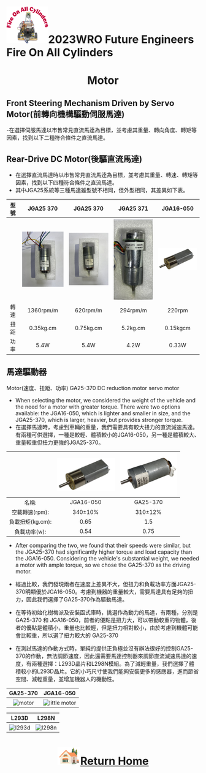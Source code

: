 ![LOGO](../../other/img/logo.png)2023WRO Future Engineers Fire On All Cylinders  
====
# <div align="center">Motor</div> 
## Front Steering Mechanism Driven by Servo Motor(前轉向機構驅動伺服馬達)
-在選擇伺服馬達以市售常見直流馬逹為目標，並考慮其重量、轉向角度、轉矩等因素，找到以下二種符合條件之直流馬達。


## Rear-Drive DC Motor(後驅直流馬達)
- 在選擇直流馬達時以市售常見直流馬逹為目標，並考慮其重量、轉速、轉矩等因素，找到以下四種符合條件之直流馬達。
- 其中JGA25系統等三種馬達雖型號不相同，但外型相同，其差異如下表。

| 型號 |JGA25 370 |JGA25 370|JGA25 371|JGA16-050|
|:---:|:---:|:---:|:---:|:---:|
| |<img src="./img/JGA25-370_1360RPM.JPG" width = "150" alt="JGA25-370_1360RPM" /> |<img src="./img/JGA25-370_620RPM.JPG" width = "150" alt="JGA25-370_620RPM" />|<img src="./img/JGA25-371_1_34.JPG" width = "150" alt="JGA25-371M" />|<img src="./img/JGA16-050.png" width = "150" alt="JGA16-050" />|
|轉速|1360rpm/m|620rpm/m|294rpm/m|220rpm|
|扭距|0.35kg.cm|0.75kg.cm|5.2kg.cm|0.15kgcm|
|功率|5.4W|5.4W|4.2W|0.33W|

## 馬達驅動器


Motor(速度、扭距、功率)
GA25-370 DC reduction motor
servo motor


- When selecting the motor, we considered the weight of the vehicle and the need for a motor with greater torque. There were two options available: the JGA16-050, which is lighter and smaller in size, and the JGA25-370, which is larger, heavier, but provides stronger torque.
- 在選擇馬達時，考慮到車輛的重量，我們需要具有較大扭力的直流減速馬達。有兩種可供選擇，一種是較輕、體積較小的JGA16-050，另一種是體積較大、重量較重但扭力更強的JGA25-370。


||  <img src="./img/JGA16-050.png" width = "150" height = "" alt="little motor" align=center /> | <img src="./img/Motor.png" width = "150" height = "" alt="motor" align=center /> |
| :---: | :---: |:---:|
| 名稱: | JGA16-050 | GA25-370 |
| 空載轉速(rpm): | 340±10% | 310±12% |
| 負載扭矩(kg.cm): | 0.65 | 1.5 |
| 負載功率(w): | 0.54 | 0.75 |

- After comparing the two, we found that their speeds were similar, but the JGA25-370 had significantly higher torque and load capacity than the JGA16-050. Considering the vehicle's substantial weight, we needed a motor with ample torque, so we chose the GA25-370 as the driving motor.
- 經過比較，我們發現兩者在速度上差異不大，但扭力和負載功率方面JGA25-370明顯優於JGA16-050。考慮到機器的重量較大，需要馬達具有足夠的扭力，因此我們選擇了GA25-370作為驅動馬達。






- 在等待初始化樹梅派及安裝函式庫時，挑選作為動力的馬達，有兩種，分別是 GA25-370 和 JGA16-050，前者的優點是扭力大，可以帶動較重的物體，後者的優點是體積小，重量也比較輕，但是扭力相對較小，由於考慮到機體可能會比較重，所以選了扭力較大的 GA25-370   
- 在測試馬達的作動方式時，單純的提供正負極並沒有辦法很好的控制GA25-370的作動，無法調節速度，因此還需要馬達控制器來調節直流減速馬達的速度，有兩種選擇：L293D晶片和L298N模組。為了減輕重量，我們選擇了體積較小的L293D晶片。它的小巧尺寸使我們能夠安裝更多的感應器，進而節省空間、減輕重量，並增加機器人的機動性。


| GA25-370 | JGA16-050 |
| :---: | :---: |
|  <img src="./img/3/Motor.png" width = "150" height = "" alt="motor" align=center /> | <img src="./img/3/JGA16-050.png" width = "150" height = "" alt="little motor" align=center /> |

| L293D | L298N |
| :---: | :---: |
|  <img src="./img/4/l293d.png" width = "150" height = "" alt="l293d" align=center /> | <img src="./img/4/L298N.png" width = "150" height = "" alt="l298n" align=center /> |
# <div align="center">![HOME](../../other/img/Home.png)[Return Home](../../)</div>  
